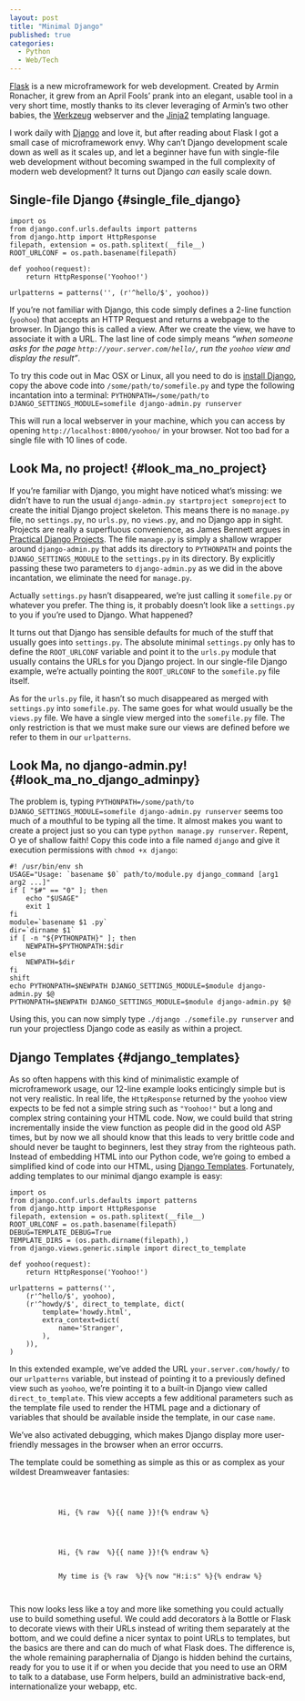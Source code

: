 ```yaml
---
layout: post
title: "Minimal Django"
published: true
categories:
  - Python
  - Web/Tech
---
```


[Flask] is a new microframework for web development. Created by Armin
Ronacher, it grew from an April Fools’ prank into an elegant, usable
tool in a very short time, mostly thanks to its clever leveraging of
Armin’s two other babies, the [Werkzeug] webserver and the [Jinja2]
templating language.

I work daily with [Django] and love it, but after reading about Flask I
got a small case of microframework envy. Why can’t Django development
scale down as well as it scales up, and let a beginner have fun with
single-file web development without becoming swamped in the full
complexity of modern web development? It turns out Django *can* easily
scale down.

Single-file Django {#single_file_django}
------------------

    import os
    from django.conf.urls.defaults import patterns
    from django.http import HttpResponse
    filepath, extension = os.path.splitext(__file__)
    ROOT_URLCONF = os.path.basename(filepath)

    def yoohoo(request):
        return HttpResponse('Yoohoo!')

    urlpatterns = patterns('', (r'^hello/$', yoohoo))

If you’re not familiar with Django, this code simply defines a 2-line
function (`yoohoo`) that accepts an HTTP Request and returns a webpage
to the browser. In Django this is called a view. After we create the
view, we have to associate it with a URL. The last line of code simply
means *“when someone asks for the page `http://your.server.com/hello/`,
run the `yoohoo` view and display the result”*.

To try this code out in Mac OSX or Linux, all you need to do is [install
Django], copy the above code into `/some/path/to/somefile.py` and type
the following incantation into a terminal:
`PYTHONPATH=/some/path/to DJANGO_SETTINGS_MODULE=somefile django-admin.py runserver`

This will run a local webserver in your machine, which you can access by
opening `http://localhost:8000/yoohoo/` in your browser. Not too bad for
a single file with 10 lines of code.

Look Ma, no project! {#look_ma_no_project}
--------------------

If you’re familiar with Django, you might have noticed what’s missing:
we didn’t have to run the usual
`django-admin.py startproject someproject` to create the initial Django
project skeleton. This means there is no `manage.py` file, no
`settings.py`, no `urls.py`, no `views.py`, and no Django app in sight.
Projects are really a superfluous convenience, as James Bennett argues
in [Practical Django Projects]. The file `manage.py` is simply a shallow
wrapper around `django-admin.py` that adds its directory to `PYTHONPATH`
and points the `DJANGO_SETTINGS_MODULE` to the `settings.py` in its
directory. By explicitly passing these two parameters to
`django-admin.py` as we did in the above incantation, we eliminate the
need for `manage.py`.

Actually `settings.py` hasn’t disappeared, we’re just calling it
`somefile.py` or whatever you prefer. The thing is, it probably doesn’t
look like a `settings.py` to you if you’re used to Django. What
happened?

It turns out that Django has sensible defaults for much of the stuff
that usually goes into `settings.py`. The absolute minimal `settings.py`
only has to define the `ROOT_URLCONF` variable and point it to the
`urls.py` module that usually contains the URLs for you Django project.
In our single-file Django example, we’re actually pointing the
`ROOT_URLCONF` to the `somefile.py` file itself.

As for the `urls.py` file, it hasn’t so much disappeared as merged with
`settings.py` into `somefile.py`. The same goes for what would usually
be the `views.py` file. We have a single view merged into the
`somefile.py` file. The only restriction is that we must make sure our
views are defined before we refer to them in our `urlpatterns`.

Look Ma, no django-admin.py! {#look_ma_no_django_adminpy}
----------------------------

The problem is, typing
`PYTHONPATH=/some/path/to DJANGO_SETTINGS_MODULE=somefile django-admin.py runserver`
seems too much of a mouthful to be typing all the time. It almost makes
you want to create a project just so you can type
`python manage.py runserver`. Repent, O ye of shallow faith! Copy this
code into a file named `django` and give it execution permissions with
`chmod +x django`:

    #! /usr/bin/env sh
    USAGE="Usage: `basename $0` path/to/module.py django_command [arg1 arg2 ...]"
    if [ "$#" == "0" ]; then
        echo "$USAGE"
        exit 1
    fi
    module=`basename $1 .py`
    dir=`dirname $1`
    if [ -n "${PYTHONPATH}" ]; then
        NEWPATH=$PYTHONPATH:$dir
    else
        NEWPATH=$dir
    fi
    shift
    echo PYTHONPATH=$NEWPATH DJANGO_SETTINGS_MODULE=$module django-admin.py $@
    PYTHONPATH=$NEWPATH DJANGO_SETTINGS_MODULE=$module django-admin.py $@

Using this, you can now simply type `./django ./somefile.py runserver`
and run your projectless Django code as easily as within a project.

Django Templates {#django_templates}
----------------

As so often happens with this kind of minimalistic example of
microframework usage, our 12-line example looks enticingly simple but is
not very realistic. In real life, the `HttpResponse` returned by the
`yoohoo` view expects to be fed not a simple string such as `"Yoohoo!"`
but a long and complex string containing your HTML code. Now, we could
build that string incrementally inside the view function as people did
in the good old ASP times, but by now we all should know that this leads
to very brittle code and should never be taught to beginners, lest they
stray from the righteous path. Instead of embedding HTML into our Python
code, we’re going to embed a simplified kind of code into our HTML,
using [Django Templates]. Fortunately, adding templates to our minimal
django example is easy:

    import os
    from django.conf.urls.defaults import patterns
    from django.http import HttpResponse
    filepath, extension = os.path.splitext(__file__)
    ROOT_URLCONF = os.path.basename(filepath)
    DEBUG=TEMPLATE_DEBUG=True
    TEMPLATE_DIRS = (os.path.dirname(filepath),)
    from django.views.generic.simple import direct_to_template

    def yoohoo(request):
        return HttpResponse('Yoohoo!')

    urlpatterns = patterns('',
        (r'^hello/$', yoohoo),
        (r'^howdy/$', direct_to_template, dict(
            template='howdy.html',
            extra_context=dict(
                name='Stranger',
            ),
        )),
    )

In this extended example, we’ve added the URL `your.server.com/howdy/`
to our `urlpatterns` variable, but instead of pointing it to a
previously defined view such as `yoohoo`, we’re pointing it to a
built-in Django view called `direct_to_template`. This view accepts a
few additional parameters such as the template file used to render the
HTML page and a dictionary of variables that should be available inside
the template, in our case `name`.

We’ve also activated debugging, which makes Django display more
user-friendly messages in the browser when an error occurrs.

The template could be something as simple as this or as complex as your
wildest Dreamweaver fantasies:

<div class="highlight">

``` {lang=""}

    
        
            Hi, {% raw  %}{{ name }}!{% endraw %}
        
    
    
        
            Hi, {% raw  %}{{ name }}!{% endraw %}
        
        
            My time is {% raw  %}{% now "H:i:s" %}{% endraw %}
        
    
```

</div>

This now looks less like a toy and more like something you could
actually use to build something useful. We could add decorators à la
Bottle or Flask to decorate views with their URLs instead of writing
them separately at the bottom, and we could define a nicer syntax to
point URLs to templates, but the basics are there and can do much of
what Flask does. The difference is, the whole remaining paraphernalia of
Django is hidden behind the curtains, ready for you to use it if or when
you decide that you need to use an ORM to talk to a database, use Form
helpers, build an administrative back-end, internationalize your webapp,
etc.

  [Flask]: http://flask.pocoo.org/docs/quickstart/
  [Werkzeug]: http://werkzeug.pocoo.org/documentation/
  [Jinja2]: http://jinja.pocoo.org/2/documentation/
  [Django]: http://www.djangoproject.com/
  [install Django]: http://docs.djangoproject.com/en/dev/intro/install/
  [Practical Django Projects]: http://apress.com/book/view/1430219386
  [Django Templates]: http://docs.djangoproject.com/en/dev/ref/templates/api/
